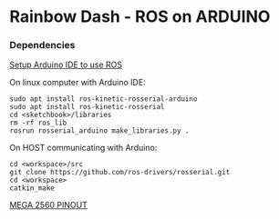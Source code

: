 # Rainbow Dash - ROS on ARDUINO

### Dependencies

[Setup Arduino IDE to use ROS](http://wiki.ros.org/rosserial_arduino/Tutorials/Arduino%20IDE%20Setup)

On linux computer with Arduino IDE:
```
sudo apt install ros-kinetic-rosserial-arduino
sudo apt install ros-kinetic-rosserial
cd <sketchbook>/libraries
rm -rf ros_lib
rosrun rosserial_arduino make_libraries.py .
```

On HOST communicating with Arduino:
```
cd <workspace>/src
git clone https://github.com/ros-drivers/rosserial.git
cd <workspace>
catkin_make
```


[MEGA 2560 PINOUT](https://docs.google.com/spreadsheets/d/1PkfsWlCeW8HTPtbFbr59YXDUESc_GEy8GViLvgwnDSE/edit?usp=sharing)


